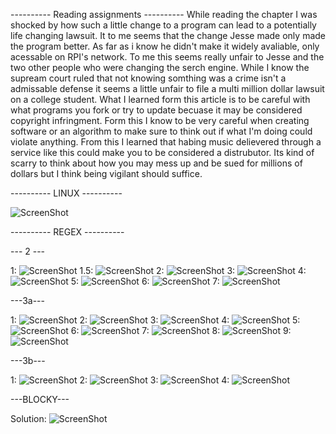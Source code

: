 ---------- Reading assignments ----------
While reading the chapter I was shocked by how such a little change to a program can lead to a potentially life changing 
lawsuit. It to me seems that the change Jesse made only made the program better.  As far as i know he didn't make it 
widely avaliable, only acessable on RPI's network. To me this seems really unfair to Jesse and the two other people 
who were changing the serch engine. While I know the supream court ruled that not knowing somthing was a crime isn't a 
admissable defense it seems a little unfair to file a multi million dollar lawsuit on a college student. What I learned 
form this article is to be careful with what programs you fork or try to update becuase it may be considered copyright 
infringment. Form this I know to be very careful when creating software or an algorithm to make sure to think out if what
I'm doing could violate anything. From this I learned that habing music delievered through a service like this could make 
you to be considered a distrubutor. Its kind of scarry to think about how you may mess up and be sued for millions of dollars
but I think being vigilant should suffice. 

---------- LINUX ---------- 

![ScreenShot](photos/files.png)

---------- REGEX ----------

--- 2 ---

1: ![ScreenShot](photos/first/first.png)
1.5: ![ScreenShot](photos/first/onePointFive.png)
2: ![ScreenShot](photos/first/two.png)
3: ![ScreenShot](photos/first/three.png)
4: ![ScreenShot](photos/first/four.png)
5: ![ScreenShot](photos/first/five.png)
6: ![ScreenShot](photos/first/six.png)
7: ![ScreenShot](photos/first/seven.png)

---3a---

1: ![ScreenShot](photos/second/one.png)
2: ![ScreenShot](photos/second/two.png)
3: ![ScreenShot](photos/second/three.png)
4: ![ScreenShot](photos/second/four.png)
5: ![ScreenShot](photos/second/five.png)
6: ![ScreenShot](photos/second/six.png)
7: ![ScreenShot](photos/second/seven.png)
8: ![ScreenShot](photos/second/eight.png)
9: ![ScreenShot](photos/second/nine.png)

---3b---

1: ![ScreenShot](photos/third/one.png)
2: ![ScreenShot](photos/third/two.png)
3: ![ScreenShot](photos/third/three.png)
4: ![ScreenShot](photos/third/four.png)

---BLOCKY---

Solution: ![ScreenShot](photos/problem.png)


